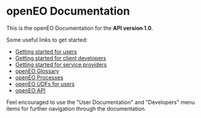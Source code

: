 # openEO Documentation

This is the openEO Documentation for the **API version 1.0**.

Some useful links to get started:
* [Getting started for users](getting-started.md)
* [Getting started for client developers](developers/clients/getting-started.md)
* [Getting started for service providers](developers/backends/getting-started.md)
* [openEO Glossary](glossary.md)
* [openEO Processes](processes.md)
* [openEO UDFs for users](udfs.md)
* [openEO API](developers/api/reference.md)

Feel encouraged to use the "User Documentation" and "Developers" menu items for further navigation through the documentation.
